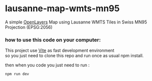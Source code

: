 # lausanne-map-wmts-mn95
A simple [OpenLayers](https://openlayers.org/)  Map using Lausanne WMTS Tiles in  Swiss MN95  Projection (EPSG:2056)

### how to use this code on your computer:
This project use [Vite](https://vitejs.dev/) as fast development environment  
so you just need to clone this repo and run once as usual npm install.

then when you code you just need to run :

    npm run dev
